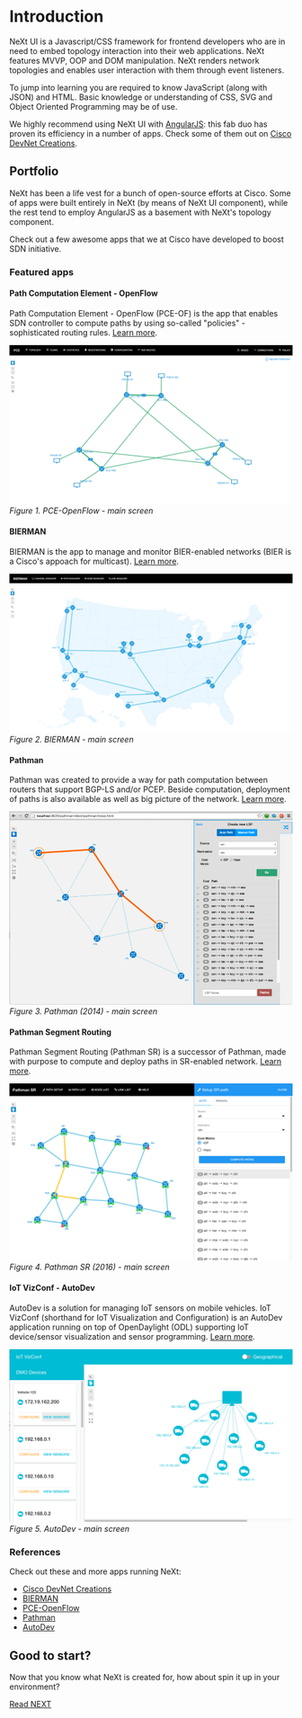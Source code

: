 # Introduction

NeXt UI is a Javascript/CSS framework for frontend developers who are in need to embed topology interaction into their web applications. NeXt features MVVP, OOP and DOM manipulation. NeXt renders network topologies and enables user interaction with them through event listeners.

To jump into learning you are required to know JavaScript (along with JSON) and HTML. Basic knowledge or understanding of CSS, SVG and Object Oriented Programming may be of use. 

We highly recommend using NeXt UI with [AngularJS](http://angularjs.org): this fab duo has proven its efficiency in a number of apps. Check some of them out on [Cisco DevNet Creations](https://developer.cisco.com/site/devnetcreations/).

## Portfolio

NeXt has been a life vest for a bunch of open-source efforts at Cisco. Some of apps were built entirely in NeXt (by means of NeXt UI component), while the rest tend to employ AngularJS as a basement with NeXt's topology component.

Check out a few awesome apps that we at Cisco have developed to boost SDN initiative.
 
### Featured apps

#### Path Computation Element - OpenFlow

Path Computation Element - OpenFlow (PCE-OF) is the app that enables SDN controller to compute paths by using so-called "policies" - sophisticated routing rules. [Learn more](https://github.com/CiscoDevNet/pceof-gui).

![](../images/pceof-topology.png)
*Figure 1. PCE-OpenFlow - main screen*

#### BIERMAN

BIERMAN is the app to manage and monitor BIER-enabled networks (BIER is a Cisco's appoach for multicast). [Learn more](https://github.com/zverevalexei/bierman-gui).

![](../images/bierman-topology.png)
*Figure 2. BIERMAN - main screen*

#### Pathman

Pathman was created to provide a way for path computation between routers that support BGP-LS and/or PCEP. Beside computation, deployment of paths is also available as well as big picture of the network. [Learn more](https://developer.cisco.com/site/devnetcreations/detail.gsp?submitId=171055).

![](../images/pathman1-topology.png)
*Figure 3. Pathman (2014) - main screen*

#### Pathman Segment Routing

Pathman Segment Routing (Pathman SR) is a successor of Pathman, made with purpose to compute and deploy paths in SR-enabled network. [Learn more](https://github.com/CiscoDevNet/pathman-sr).

![](../images/pathman-sr-pathlist-computed.png)
*Figure 4. Pathman SR (2016) - main screen*

#### IoT VizConf - AutoDev

AutoDev is a solution for managing IoT sensors on mobile vehicles. IoT VizConf (shorthand for IoT Visualization and Configuration) is an AutoDev application running on top of OpenDaylight (ODL) supporting IoT device/sensor visualization and sensor programming. [Learn more](https://github.com/CiscoDevNet/iotvizconf). 

![](../images/autodev-topology.png)
*Figure 5. AutoDev - main screen*

### References
Check out these and more apps running NeXt:

* [Cisco DevNet Creations](https://developer.cisco.com/site/devnetcreations/)
* [BIERMAN](https://github.com/zverevalexei/bierman-gui)
* [PCE-OpenFlow](https://github.com/CiscoDevNet/pceof-gui)
* [Pathman](https://github.com/CiscoDevNet/Opendaylight-BGP-Pathman-apps)
* [AutoDev](https://github.com/CiscoDevNet/iotvizconf)

## Good to start?
Now that you know what NeXt is created for, how about spin it up in your environment?

[Read NEXT](./tutorial-001.md)